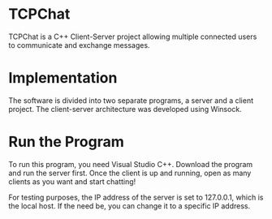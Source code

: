 # TCPChat

TCPChat is a C++ Client-Server project allowing multiple connected users to communicate and exchange messages. 


# Implementation

The software is divided into two separate programs, a server and a client project. The client-server architecture was developed using Winsock.


# Run the Program

To run this program, you need Visual Studio C++. Download the program and run the server first. Once the client is up and running, open as many clients as you want and start chatting! 

For testing purposes, the IP address of the server is set to 127.0.0.1, which is the local host. If the need be, you can change it to a specific IP address. 

